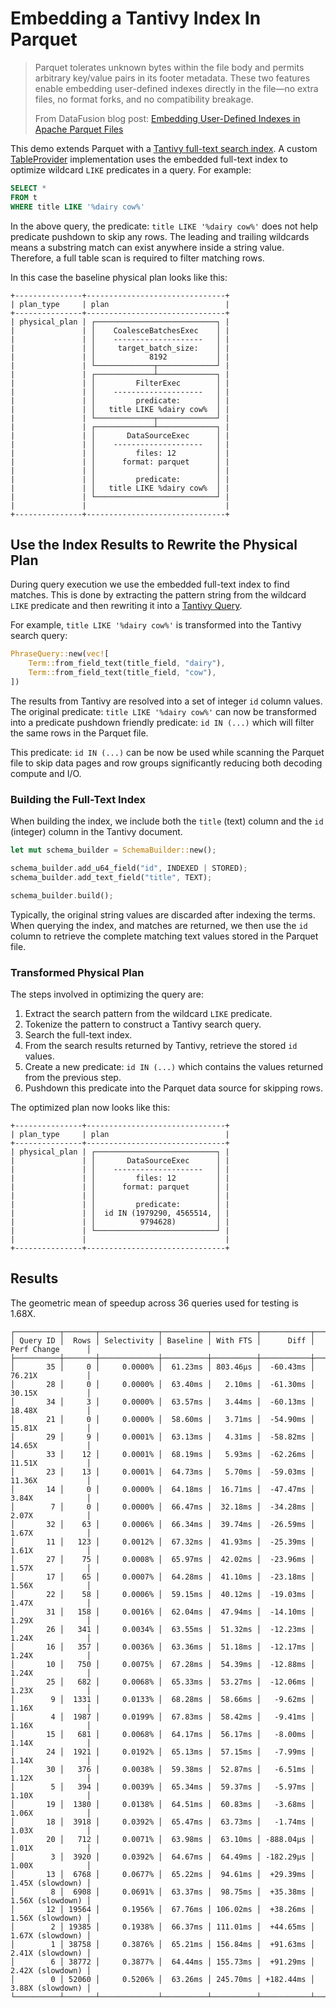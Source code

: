 # Embedding a Tantivy Index In Parquet

> Parquet tolerates unknown bytes within the file body and permits arbitrary key/value pairs in its footer metadata. These two features enable embedding user-defined indexes directly in the file—no extra files, no format forks, and no compatibility breakage.
>
> From DataFusion blog post: [Embedding User-Defined Indexes in Apache Parquet Files]

This demo extends Parquet with a [Tantivy full-text search index]. A custom
[TableProvider] implementation uses the embedded full-text index to optimize
wildcard `LIKE` predicates in a query. For example:

```sql
SELECT *
FROM t
WHERE title LIKE '%dairy cow%'
```

In the above query, the predicate: `title LIKE '%dairy cow%'` does not help
predicate pushdown to skip any rows. The leading and trailing wildcards means
a substring match can exist anywhere inside a string value. Therefore, a full
table scan is required to filter matching rows.

In this case the baseline physical plan looks like this:

```text
+---------------+-------------------------------+
| plan_type     | plan                          |
+---------------+-------------------------------+
| physical_plan | ┌───────────────────────────┐ |
|               | │    CoalesceBatchesExec    │ |
|               | │    --------------------   │ |
|               | │     target_batch_size:    │ |
|               | │            8192           │ |
|               | └─────────────┬─────────────┘ |
|               | ┌─────────────┴─────────────┐ |
|               | │         FilterExec        │ |
|               | │    --------------------   │ |
|               | │         predicate:        │ |
|               | │   title LIKE %dairy cow%  │ |
|               | └─────────────┬─────────────┘ |
|               | ┌─────────────┴─────────────┐ |
|               | │       DataSourceExec      │ |
|               | │    --------------------   │ |
|               | │         files: 12         │ |
|               | │      format: parquet      │ |
|               | │                           │ |
|               | │         predicate:        │ |
|               | │   title LIKE %dairy cow%  │ |
|               | └───────────────────────────┘ |
|               |                               |
+---------------+-------------------------------+
```

## Use the Index Results to Rewrite the Physical Plan

During query execution we use the embedded full-text index to find matches. This
is done by extracting the pattern string from the wildcard `LIKE` predicate and
then rewriting it into a [Tantivy Query].

For example,
`title LIKE '%dairy cow%'` is transformed into the Tantivy search query:

```rust
PhraseQuery::new(vec![
    Term::from_field_text(title_field, "dairy"),
    Term::from_field_text(title_field, "cow"),
])
```

The results from Tantivy are resolved into a set of integer `id` column values.
The original predicate: `title LIKE '%dairy cow%'` can now be transformed into
a predicate pushdown friendly predicate: `id IN (...)` which will filter the
same rows in the Parquet file.

This predicate: `id IN (...)` can be now be used while scanning the Parquet file
to skip data pages and row groups significantly reducing both decoding compute
and I/O.

### Building the Full-Text Index

When building the index, we include both the `title` (text) column and the
`id` (integer) column in the Tantivy document.

```rust
let mut schema_builder = SchemaBuilder::new();

schema_builder.add_u64_field("id", INDEXED | STORED);
schema_builder.add_text_field("title", TEXT);

schema_builder.build();
```

Typically, the original string values are discarded after indexing the terms.
When querying the index, and matches are returned, we then use the `id` column
to retrieve the complete matching text values stored in the Parquet file.

### Transformed Physical Plan

The steps involved in optimizing the query are:

1. Extract the search pattern from the wildcard `LIKE` predicate.
2. Tokenize the pattern to construct a Tantivy search query.
3. Search the full-text index.
4. From the search results returned by Tantivy, retrieve the stored `id` values.
5. Create a new predicate:
   `id IN (...)` which contains the values returned from the previous step.
6. Pushdown this predicate into the Parquet data source for skipping rows.

The optimized plan now looks like this:

```text
+---------------+-------------------------------+
| plan_type     | plan                          |
+---------------+-------------------------------+
| physical_plan | ┌───────────────────────────┐ |
|               | │       DataSourceExec      │ |
|               | │    --------------------   │ |
|               | │         files: 12         │ |
|               | │      format: parquet      │ |
|               | │                           │ |
|               | │         predicate:        │ |
|               | │  id IN (1979290, 4565514, │ |
|               | │          9794628)         │ |
|               | └───────────────────────────┘ |
|               |                               |
+---------------+-------------------------------+
```

## Results

The geometric mean of speedup across 36 queries used for testing is 1.68X.

```text
┌──────────┬───────┬─────────────┬──────────┬──────────┬───────────┬──────────────────┐
│ Query ID │  Rows │ Selectivity │ Baseline │ With FTS │      Diff │ Perf Change      │
├──────────┼───────┼─────────────┼──────────┼──────────┼───────────┼──────────────────┤
│       35 │     0 │     0.0000% │  61.23ms │ 803.46µs │  -60.43ms │ 76.21X           │
│       28 │     0 │     0.0000% │  63.40ms │   2.10ms │  -61.30ms │ 30.15X           │
│       34 │     3 │     0.0000% │  63.57ms │   3.44ms │  -60.13ms │ 18.48X           │
│       21 │     0 │     0.0000% │  58.60ms │   3.71ms │  -54.90ms │ 15.81X           │
│       29 │     9 │     0.0001% │  63.13ms │   4.31ms │  -58.82ms │ 14.65X           │
│       33 │    12 │     0.0001% │  68.19ms │   5.93ms │  -62.26ms │ 11.51X           │
│       23 │    13 │     0.0001% │  64.73ms │   5.70ms │  -59.03ms │ 11.36X           │
│       14 │     0 │     0.0000% │  64.18ms │  16.71ms │  -47.47ms │ 3.84X            │
│        7 │     0 │     0.0000% │  66.47ms │  32.18ms │  -34.28ms │ 2.07X            │
│       32 │    63 │     0.0006% │  66.34ms │  39.74ms │  -26.59ms │ 1.67X            │
│       11 │   123 │     0.0012% │  67.32ms │  41.93ms │  -25.39ms │ 1.61X            │
│       27 │    75 │     0.0008% │  65.97ms │  42.02ms │  -23.96ms │ 1.57X            │
│       17 │    65 │     0.0007% │  64.28ms │  41.10ms │  -23.18ms │ 1.56X            │
│       22 │    58 │     0.0006% │  59.15ms │  40.12ms │  -19.03ms │ 1.47X            │
│       31 │   158 │     0.0016% │  62.04ms │  47.94ms │  -14.10ms │ 1.29X            │
│       26 │   341 │     0.0034% │  63.55ms │  51.32ms │  -12.23ms │ 1.24X            │
│       16 │   357 │     0.0036% │  63.36ms │  51.18ms │  -12.17ms │ 1.24X            │
│       10 │   750 │     0.0075% │  67.28ms │  54.39ms │  -12.88ms │ 1.24X            │
│       25 │   682 │     0.0068% │  65.33ms │  53.27ms │  -12.06ms │ 1.23X            │
│        9 │  1331 │     0.0133% │  68.28ms │  58.66ms │   -9.62ms │ 1.16X            │
│        4 │  1987 │     0.0199% │  67.83ms │  58.42ms │   -9.41ms │ 1.16X            │
│       15 │   681 │     0.0068% │  64.17ms │  56.17ms │   -8.00ms │ 1.14X            │
│       24 │  1921 │     0.0192% │  65.13ms │  57.15ms │   -7.99ms │ 1.14X            │
│       30 │   376 │     0.0038% │  59.38ms │  52.87ms │   -6.51ms │ 1.12X            │
│        5 │   394 │     0.0039% │  65.34ms │  59.37ms │   -5.97ms │ 1.10X            │
│       19 │  1380 │     0.0138% │  64.51ms │  60.83ms │   -3.68ms │ 1.06X            │
│       18 │  3918 │     0.0392% │  65.47ms │  63.73ms │   -1.74ms │ 1.03X            │
│       20 │   712 │     0.0071% │  63.98ms │  63.10ms │ -888.04µs │ 1.01X            │
│        3 │  3920 │     0.0392% │  64.67ms │  64.49ms │ -182.29µs │ 1.00X            │
│       13 │  6768 │     0.0677% │  65.22ms │  94.61ms │  +29.39ms │ 1.45X (slowdown) │
│        8 │  6908 │     0.0691% │  63.37ms │  98.75ms │  +35.38ms │ 1.56X (slowdown) │
│       12 │ 19564 │     0.1956% │  67.76ms │ 106.02ms │  +38.26ms │ 1.56X (slowdown) │
│        2 │ 19385 │     0.1938% │  66.37ms │ 111.01ms │  +44.65ms │ 1.67X (slowdown) │
│        1 │ 38758 │     0.3876% │  65.21ms │ 156.84ms │  +91.63ms │ 2.41X (slowdown) │
│        6 │ 38772 │     0.3877% │  64.44ms │ 155.73ms │  +91.29ms │ 2.42X (slowdown) │
│        0 │ 52060 │     0.5206% │  63.26ms │ 245.70ms │ +182.44ms │ 3.88X (slowdown) │
└──────────┴───────┴─────────────┴──────────┴──────────┴───────────┴──────────────────┘
```

[Embedding User-Defined Indexes in Apache Parquet Files]: https://datafusion.apache.org/blog/2025/07/14/user-defined-parquet-indexes/

[Tantivy full-text search index]: https://github.com/quickwit-oss/tantivy

[TableProvider]: https://datafusion.apache.org/library-user-guide/custom-table-providers.html#table-provider-and-scan

[Tantivy Query]: https://docs.rs/tantivy/latest/tantivy/query/trait.Query.html
